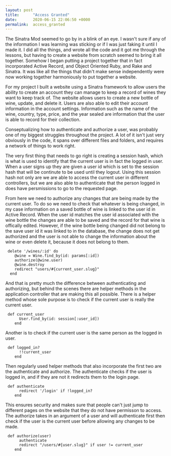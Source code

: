 ```yaml
---
layout: post
title:      "Access Granted"
date:       2020-06-15 22:06:50 +0000
permalink:  access_granted
---
```



The Sinatra Mod seemed to go by in a blink of an eye. I wasn't sure if any of the information I was learning was sticking or if I was just faking it until I made it. I did all the things, and wrote all the code and it got me through the lessons, but having to create a website from scratch seemed to bring it all together. Somehow I began putting a project together that in fact incorporated Active Record, and Object Oriented Ruby, and Rake and Sinatra. It was like all the things that didn't make sense independently were now working together harmoniously to put together a website. 

For my project I built a website using a Sinatra framework to allow users the ability to create an account they can manage to keep a record of wines they want to keep track of. The website allows users to create a new bottle of wine, update, and delete it. Users are also able to edit their account information in the account settings. Information such as the name of the wine, country, type, price, and the year sealed are information that the user is able to record for their collection.

Conseptualizing how to authenticate and authorize a user, was probably one of my biggest struggles throughout the project. A lot of it isn't just very obviously in the code, it spans over different files and folders, and requires a network of things to work right. 

The very first thing that needs to go right is creating a session hash, which is what is used to identify that the current user is in fact the logged in user. When a user signs up they are given a user id which is set to the session hash that will be continute to be used until they logout. Using this session hash not only are we are able to access the current user in different controllers, but we are also able to authenticate that the person logged in does have persmissions to go to the requested page. 

From here we need to authorize any changes that are being made by the current user. To do so we need to check that whatever is being changed, in my case information on a saved bottle of wine is linked to the user id in Active Record. When the user id matches the user id associated with the wine bottle the changes are able to be saved and the record for that wine is offically edited. However, if the wine bottle being changed did not belong to the save user id it was linked to in the database, the change does not get authorized and the user is not able to change the information about the wine or even delete it, because it does not belong to them. 


```
 delete '/wines/:id' do 
    @wine = Wine.find_by(id: params[:id])
    authorize(@wine.user)
    @wine.destroy
    redirect "users/#{current_user.slug}"
  end 
```

And that is pretty much the difference between authenticating and authorizing, but behind the scenes there are helper methods in the application controller that are making this all possible. There is a helper method whose sole purpose is to check if the current user is really the current user.

```
 def current_user
      User.find_by(id: session[:user_id])
    end 

```

Another is to check if the current user is the same person as the logged in user. 

```
 def logged_in?
      !!current_user
    end 

```

Then regularly used helper methods that also incorporate the first two are the authenticate and authorize. The authenticate checks if the user is logged in, and if they are not it redirects them to the login page. 

```
 def authenticate
      redirect '/login' if !logged_in?
    end 

```
This ensures security and makes sure that people can't just jump to different pages on the website that they do not have permisson to access. The authorize takes in an argument of a user and will authenticate first then check if the user is the current user before allowing any changes to be made.  

```
 def authorize(user)
      authenticate
      redirect "/users/#{user.slug}" if user != current_user
    end 
```
